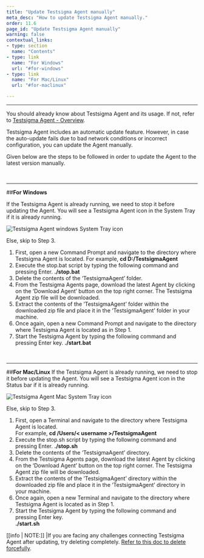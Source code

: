 ```yaml
---
title: "Update Testsigma Agent manually"
meta_desc: "How to update Testsigma Agent manually."
order: 11.6
page_id: "Update Testsigma Agent manually"
warning: false
contextual_links:
- type: section
  name: "Contents"
- type: link
  name: "For Windows"
  url: "#for-windows"
- type: link
  name: "For Mac/Linux"
  url: "#for-maclinux"

---
```


---
You should already know about Testsigma Agent and its usage. If not, refer to [Testsigma Agent - Overview](https://testsigma.com/docs/agent/overview/).

Testsigma Agent includes an automatic update feature. However, in case the auto-update fails due to bad network conditions or incorrect configuration, you can update the Agent manually.

Given below are the steps to be followed in order to update the Agent to the latest version manually.

<br>


---
##**For Windows**

If the Testsigma Agent is already running, we need to stop it before updating the Agent. You will see a Testsigma Agent icon in the System Tray if it is already running. 

![Testsigma Agent windows System Tray icon](https://docs.testsigma.com/images/update-agent-manually/ts-agent-windows-tray-icon.png)

Else, skip to Step 3.

1. First, open a new Command Prompt and navigate to the directory where Testsigma Agent is located.
   For example, **cd D:/TestsigmaAgent**
2. Execute the stop.bat script by typing the following command and pressing Enter.
**./stop.bat**
3. Delete the contents of the ‘TestsigmaAgent’ folder.
4. From the Testsigma Agents page, download the latest Agent by clicking on the ‘Download Agent’ button on the top right corner. The Testsigma Agent zip file will be downloaded.
5. Extract the contents of the ‘TestsigmaAgent’ folder within the downloaded zip file and place it in the ‘TestsigmaAgent’ folder in your machine.
6. Once again, open a new Command Prompt and navigate to the directory where Testsigma Agent is located as in Step 1.
7. Start the Testsigma Agent by typing the following command and pressing Enter key.
**./start.bat**

<br>


---
##**For Mac/Linux**
If the Testsigma Agent is already running, we need to stop it before updating the Agent. You will  see a Testsigma Agent icon in the Status bar if it is already running. 

![Testsigma Agent Mac System Tray icon](https://docs.testsigma.com/images/update-agent-manually/ts-agent-mac-tray-icon.png)

Else, skip to Step 3.<br>
1. First, open a Terminal and navigate to the directory where Testsigma Agent is located.<br>
For example, **cd /Users/< username >/TestsigmaAgent**
2. Execute the stop.sh script by typing the following command and pressing Enter.
**./stop.sh**
3. Delete the contents of the ‘TestsigmaAgent’ directory.
4. From the Testsigma Agents page, download the latest Agent by clicking on the ‘Download Agent’ button on the top right corner. The Testsigma Agent zip file will be downloaded.
5. Extract the contents of the ‘TestsigmaAgent’ directory within the downloaded zip file and place it in the ‘TestsigmaAgent’ directory in your machine.
6. Once again, open a new Terminal and navigate to the directory where Testsigma Agent is located as in Step 1.
7. Start the Testsigma Agent by typing the following command and pressing Enter key.<br>
**./start.sh**

[[info | NOTE:]]
|If you are facing any challenges connecting Testsigma Agent after updating, try deleting completely. [Refer to this doc to delete forcefully](https://testsigma.com/docs/agent/force-delete/).








